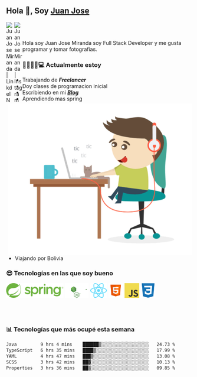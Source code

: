 ## Hola 👋, Soy [Juan Jose](http://juanjoses.me)

<a href="https://www.linkedin.com/in/juanjosemirandam/">
  <img align="left" alt="Juan Jose Miranda | LinkdeIN" width="22px" src="https://cdn.jsdelivr.net/npm/simple-icons@v3/icons/linkedin.svg" />
</a>

<a href="https://www.instagram.com/juan.jose.miranda/">
  <img align="left" alt="Juan Jose Miranda | Instagram" width="22px" src="https://cdn.jsdelivr.net/npm/simple-icons@v3/icons/instagram.svg" />
</a>

<br /> <br />

Hola soy Juan Jose Miranda soy Full Stack Developer y me gusta programar y tomar fotografias.

<img align="right" alt="GIF" src="./images/gif-juanjose.gif" width="500" max-height="320" />

### 👨‍💻🕵‍♀💻 Actualmente estoy

- Trabajando de ***Freelancer***
- Doy clases de programacion inicial
- Escribiendo en mi ***[Blog](http://juanjoses.me)***
- Aprendiendo mas spring
- Viajando por Bolivia 

### 😎 Tecnologías en las que soy bueno

<code><img alt="Spring" height="40px" src="./images/spring-icon.svg"/></code>
<code><img alt="NodeJS" height="40px" src="./images/nodejs-icon.svg" /></code>
<code><img alt="ReactJS" height="40px" src="./images/react-icon.svg" /></code>
<code><img alt="HTML5" height="40px" src="./images/html-icon.png" /></code>
<code><img alt="JavaScript" height="40px" src="./images/js-icon.png"  /></code>
<code><img alt="CSS3" height="40px" src="./images/css-icon.png" /></code>

<br/><br/>

### 📊 Tecnologías que más ocupé esta semana

<!--START_SECTION:waka-->
```text
Java         9 hrs 4 mins    ██████▒░░░░░░░░░░░░░░░░░░   24.73 % 
TypeScript   6 hrs 35 mins   ████▒░░░░░░░░░░░░░░░░░░░░   17.99 % 
YAML         4 hrs 47 mins   ███▒░░░░░░░░░░░░░░░░░░░░░   13.08 % 
SCSS         3 hrs 42 mins   ██▓░░░░░░░░░░░░░░░░░░░░░░   10.13 % 
Properties   3 hrs 36 mins   ██▒░░░░░░░░░░░░░░░░░░░░░░   09.85 % 
```
<!--END_SECTION:waka-->

<!-- ### 📌🤓 Últimos artículos en mi blog -->